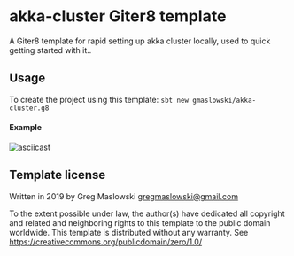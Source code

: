akka-cluster Giter8 template
============================

A Giter8 template for rapid setting up akka cluster locally, used to quick getting started with it..

Usage
-----
To create the project using this template:
```sbt new gmaslowski/akka-cluster.g8```

#### Example
[![asciicast](https://asciinema.org/a/250761.svg)](https://asciinema.org/a/250761)

Template license
----------------
Written in 2019 by Greg Maslowski gregmaslowski@gmail.com

To the extent possible under law, the author(s) have dedicated all copyright and related
and neighboring rights to this template to the public domain worldwide.
This template is distributed without any warranty. See <https://creativecommons.org/publicdomain/zero/1.0/>
